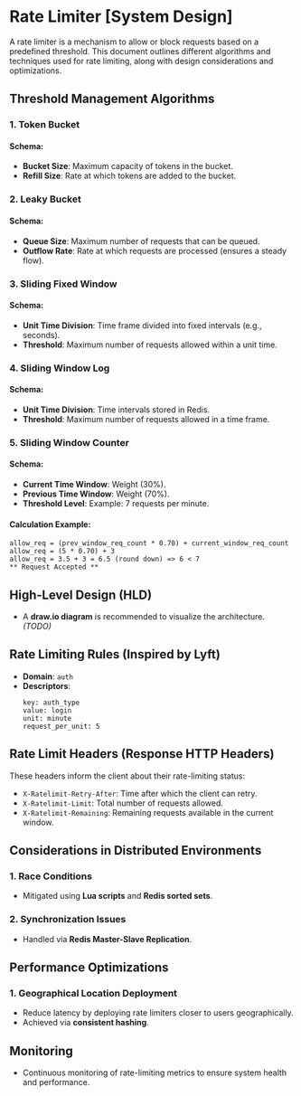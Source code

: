# Rate Limiter [System Design]

A rate limiter is a mechanism to allow or block requests based on a predefined threshold. This document outlines different algorithms and techniques used for rate limiting, along with design considerations and optimizations.

## Threshold Management Algorithms

### 1. Token Bucket
#### Schema:
- **Bucket Size**: Maximum capacity of tokens in the bucket.
- **Refill Size**: Rate at which tokens are added to the bucket.

### 2. Leaky Bucket
#### Schema:
- **Queue Size**: Maximum number of requests that can be queued.
- **Outflow Rate**: Rate at which requests are processed (ensures a steady flow).

### 3. Sliding Fixed Window
#### Schema:
- **Unit Time Division**: Time frame divided into fixed intervals (e.g., seconds).
- **Threshold**: Maximum number of requests allowed within a unit time.

### 4. Sliding Window Log
#### Schema:
- **Unit Time Division**: Time intervals stored in Redis.
- **Threshold**: Maximum number of requests allowed in a time frame.

### 5. Sliding Window Counter
#### Schema:
- **Current Time Window**: Weight (30%).
- **Previous Time Window**: Weight (70%).
- **Threshold Level**: Example: 7 requests per minute.

#### Calculation Example:
```
allow_req = (prev_window_req_count * 0.70) + current_window_req_count
allow_req = (5 * 0.70) + 3
allow_req = 3.5 + 3 = 6.5 (round down) => 6 < 7
** Request Accepted **
```

## High-Level Design (HLD)
- A **draw.io diagram** is recommended to visualize the architecture. *(TODO)*

## Rate Limiting Rules (Inspired by Lyft)
- **Domain**: `auth`
- **Descriptors**:
  ```
  key: auth_type
  value: login
  unit: minute
  request_per_unit: 5
  ```

## Rate Limit Headers (Response HTTP Headers)
These headers inform the client about their rate-limiting status:
- `X-Ratelimit-Retry-After`: Time after which the client can retry.
- `X-Ratelimit-Limit`: Total number of requests allowed.
- `X-Ratelimit-Remaining`: Remaining requests available in the current window.

## Considerations in Distributed Environments

### 1. Race Conditions
- Mitigated using **Lua scripts** and **Redis sorted sets**.

### 2. Synchronization Issues
- Handled via **Redis Master-Slave Replication**.

## Performance Optimizations

### 1. Geographical Location Deployment
- Reduce latency by deploying rate limiters closer to users geographically.
- Achieved via **consistent hashing**.

## Monitoring
- Continuous monitoring of rate-limiting metrics to ensure system health and performance.
